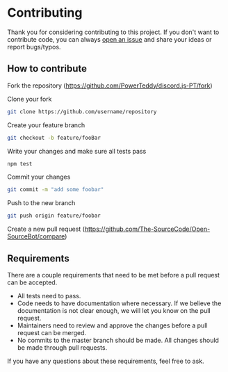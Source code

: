 # Contributing
Thank you for considering contributing to this project. If you don't want to contribute code, you can always [open an issue](https://github.com/PowerTeddy/discord.js-PT/issues/new) and share your ideas or report bugs/typos.

## How to contribute
Fork the repository (https://github.com/PowerTeddy/discord.js-PT/fork)

Clone your fork
```sh
git clone https://github.com/username/repository
```

Create your feature branch
```sh
git checkout -b feature/fooBar
```

Write your changes and make sure all tests pass
```sh
npm test
```

Commit your changes
```sh
git commit -m "add some foobar"
```

Push to the new branch
```sh
git push origin feature/foobar
```

Create a new pull request (https://github.com/The-SourceCode/Open-SourceBot/compare)

## Requirements
There are a couple requirements that need to be met before a pull request can be accepted.

- All tests need to pass.
- Code needs to have documentation where necessary. If we believe the documentation is not clear enough, we will let you know on the pull request.
- Maintainers need to review and approve the changes before a pull request can be merged.
- No commits to the master branch should be made. All changes should be made through pull requests.

If you have any questions about these requirements, feel free to ask.
